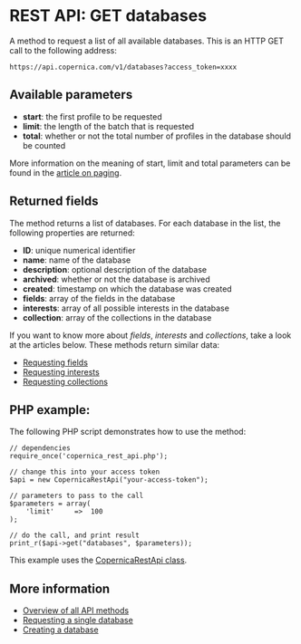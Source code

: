 # REST API: GET databases

A method to request a list of all available databases. This is an HTTP GET call to the following address:

`https://api.copernica.com/v1/databases?access_token=xxxx`

## Available parameters

- **start**: the first profile to be requested
- **limit**: the length of the batch that is requested
- **total**: whether or not the total number of profiles in the database should be counted

More information on the meaning of start, limit and total parameters can be found in the [article on paging](rest-paging).

## Returned fields
The method returns a list of databases. For each database in the list, the following properties are returned:
- **ID**: unique numerical identifier
- **name**: name of the database
- **description**: optional description of the database
- **archived**: whether or not the database is archived
- **created**: timestamp on which the database was created
- **fields**: array of the fields in the database
- **interests**: array of all possible interests in the database
- **collection**: array of the collections in the database

If you want to know more about *fields*, *interests* and *collections*,  take a look at the articles below. These methods return similar data:
- [Requesting fields](rest-get-database-fields)
- [Requesting interests](rest-get-database-interests)
- [Requesting collections](rest-get-database-collections) 

## PHP example:

The following PHP script demonstrates how to use the method:

	// dependencies
	require_once('copernica_rest_api.php');

	// change this into your access token
	$api = new CopernicaRestApi("your-access-token");

	// parameters to pass to the call
	$parameters = array(
	    'limit'     =>  100
	);

	// do the call, and print result
	print_r($api->get("databases", $parameters));

This example uses the [CopernicaRestApi class](rest-php).

## More information
- [Overview of all API methods](rest-api)
- [Requesting a single database](rest-get-database)
- [Creating a database](rest-post-database)
